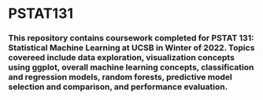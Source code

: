 # PSTAT131

### This repository contains coursework completed for PSTAT 131: Statistical Machine Learning at UCSB in Winter of 2022. Topics covereed include data exploration, visualization concepts using ggplot, overall machine learning concepts, classification and regression models, random forests, predictive model selection and comparison, and performance evaluation.


